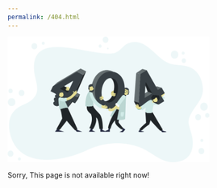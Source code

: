 ```yaml
---
permalink: /404.html
---
```


<img src="assets/img/404.png" width="400" height="250"  >
<p>Sorry, This page is not available right now!


